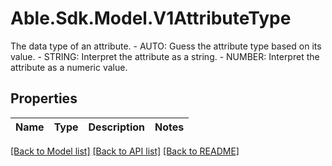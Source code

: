 # Able.Sdk.Model.V1AttributeType
The data type of an attribute.   - AUTO: Guess the attribute type based on its value.  - STRING: Interpret the attribute as a string.  - NUMBER: Interpret the attribute as a numeric value.
## Properties

Name | Type | Description | Notes
------------ | ------------- | ------------- | -------------

[[Back to Model list]](../README.md#documentation-for-models) [[Back to API list]](../README.md#documentation-for-api-endpoints) [[Back to README]](../README.md)

